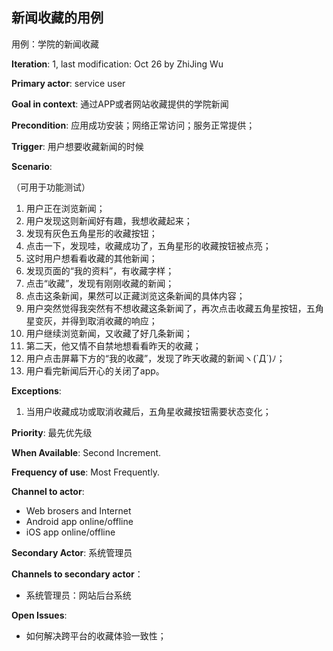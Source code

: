 ## 新闻收藏的用例

用例：学院的新闻收藏

**Iteration**: 1, last modification: Oct 26 by ZhiJing Wu

**Primary actor**: service user

**Goal in context**: 通过APP或者网站收藏提供的学院新闻

**Precondition**: 应用成功安装；网络正常访问；服务正常提供；

**Trigger**: 用户想要收藏新闻的时候

**Scenario**:

（可用于功能测试）

1. 用户正在浏览新闻；
2. 用户发现这则新闻好有趣，我想收藏起来；
3. 发现有灰色五角星形的收藏按钮；
4. 点击一下，发现哇，收藏成功了，五角星形的收藏按钮被点亮；
5. 这时用户想看看收藏的其他新闻；
5. 发现页面的“我的资料”，有收藏字样；
6. 点击“收藏”，发现有刚刚收藏的新闻；
7. 点击这条新闻，果然可以正藏浏览这条新闻的具体内容；
8. 用户突然觉得我突然有不想收藏这条新闻了，再次点击收藏五角星按钮，五角星变灰，并得到取消收藏的响应；
9. 用户继续浏览新闻，又收藏了好几条新闻；
10. 第二天，他又情不自禁地想看看昨天的收藏；
11. 用户点击屏幕下方的“我的收藏”，发现了昨天收藏的新闻ヽ(`Д´)ﾉ；
12. 用户看完新闻后开心的关闭了app。

**Exceptions**:

1. 当用户收藏成功或取消收藏后，五角星收藏按钮需要状态变化；

**Priority**: 最先优先级

**When Available**: Second Increment.

**Frequency of use**: Most Frequently.

**Channel to actor**:

* Web brosers and Internet 
* Android app online/offline
* iOS app online/offline

**Secondary Actor**: 系统管理员

**Channels to secondary actor**：

* 系统管理员：网站后台系统

**Open Issues**:

* 如何解决跨平台的收藏体验一致性；